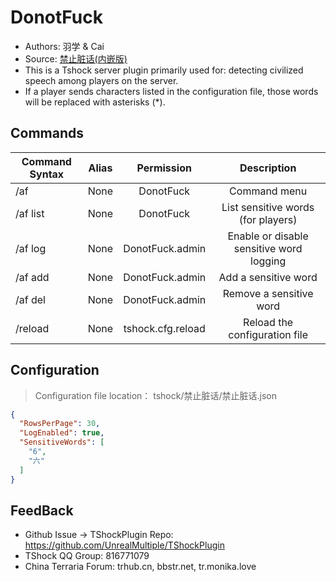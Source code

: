 # DonotFuck

- Authors: 羽学 & Cai
- Source: [禁止脏话(内嵌版)](https://github.com/1242509682/DonotFuck)
- This is a Tshock server plugin primarily used for: detecting civilized speech among players on the server. 
- If a player sends characters listed in the configuration file, those words will be replaced with asterisks (*).


## Commands

| Command Syntax	 | Alias |    Permission     |               Description                |
|-----------------|:-----:|:-----------------:|:----------------------------------------:|
| /af             | None  |     DonotFuck     |               Command menu               |
| /af list        | None  |     DonotFuck     |    List sensitive words (for players)    |
| /af log         | None  |  DonotFuck.admin  | Enable or disable sensitive word logging |
| /af add <word>  | None  |  DonotFuck.admin  |           Add a sensitive word           |
| /af del <word>  | None  |  DonotFuck.admin  |         Remove a sensitive word          |
| /reload         | None  | tshock.cfg.reload |      Reload the configuration file       |

## Configuration
> Configuration file location： tshock/禁止脏话/禁止脏话.json
```json
{
  "RowsPerPage": 30,
  "LogEnabled": true,
  "SensitiveWords": [
    "6",
    "六"
  ]
}
```

## FeedBack
- Github Issue -> TShockPlugin Repo: https://github.com/UnrealMultiple/TShockPlugin
- TShock QQ Group: 816771079
- China Terraria Forum: trhub.cn, bbstr.net, tr.monika.love
